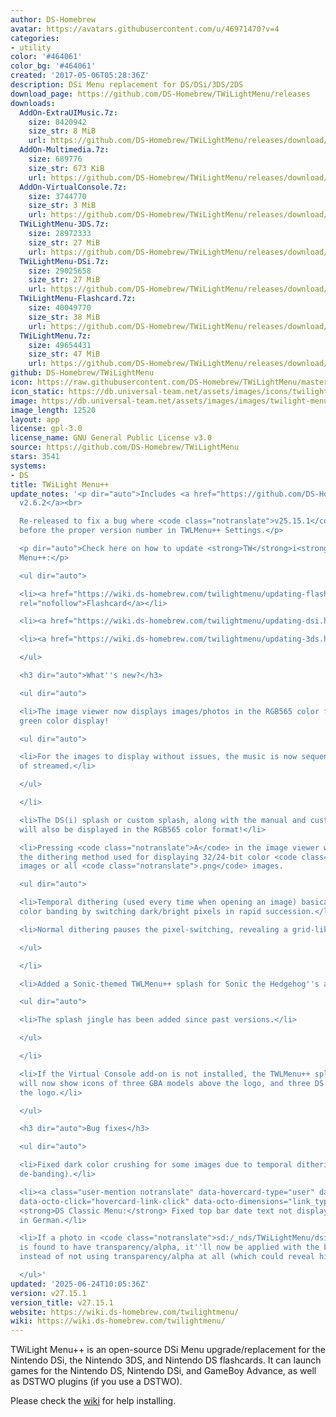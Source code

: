 ```yaml
---
author: DS-Homebrew
avatar: https://avatars.githubusercontent.com/u/46971470?v=4
categories:
- utility
color: '#464061'
color_bg: '#464061'
created: '2017-05-06T05:28:36Z'
description: DSi Menu replacement for DS/DSi/3DS/2DS
download_page: https://github.com/DS-Homebrew/TWiLightMenu/releases
downloads:
  AddOn-ExtraUIMusic.7z:
    size: 8420942
    size_str: 8 MiB
    url: https://github.com/DS-Homebrew/TWiLightMenu/releases/download/v27.15.1/AddOn-ExtraUIMusic.7z
  AddOn-Multimedia.7z:
    size: 689776
    size_str: 673 KiB
    url: https://github.com/DS-Homebrew/TWiLightMenu/releases/download/v27.15.1/AddOn-Multimedia.7z
  AddOn-VirtualConsole.7z:
    size: 3744770
    size_str: 3 MiB
    url: https://github.com/DS-Homebrew/TWiLightMenu/releases/download/v27.15.1/AddOn-VirtualConsole.7z
  TWiLightMenu-3DS.7z:
    size: 28972333
    size_str: 27 MiB
    url: https://github.com/DS-Homebrew/TWiLightMenu/releases/download/v27.15.1/TWiLightMenu-3DS.7z
  TWiLightMenu-DSi.7z:
    size: 29025658
    size_str: 27 MiB
    url: https://github.com/DS-Homebrew/TWiLightMenu/releases/download/v27.15.1/TWiLightMenu-DSi.7z
  TWiLightMenu-Flashcard.7z:
    size: 40049770
    size_str: 38 MiB
    url: https://github.com/DS-Homebrew/TWiLightMenu/releases/download/v27.15.1/TWiLightMenu-Flashcard.7z
  TWiLightMenu.7z:
    size: 49654431
    size_str: 47 MiB
    url: https://github.com/DS-Homebrew/TWiLightMenu/releases/download/v27.15.1/TWiLightMenu.7z
github: DS-Homebrew/TWiLightMenu
icon: https://raw.githubusercontent.com/DS-Homebrew/TWiLightMenu/master/booter/Twilight%2B%2B-animated%20icon-fix.gif
icon_static: https://db.universal-team.net/assets/images/icons/twilight-menu.png
image: https://db.universal-team.net/assets/images/images/twilight-menu.png
image_length: 12520
layout: app
license: gpl-3.0
license_name: GNU General Public License v3.0
source: https://github.com/DS-Homebrew/TWiLightMenu
stars: 3541
systems:
- DS
title: TWiLight Menu++
update_notes: '<p dir="auto">Includes <a href="https://github.com/DS-Homebrew/nds-bootstrap/releases/tag/v2.6.2">nds-bootstrap
  v2.6.2</a><br>

  Re-released to fix a bug where <code class="notranslate">v25.15.1</code> is displayed
  before the proper version number in TWLMenu++ Settings.</p>

  <p dir="auto">Check here on how to update <strong>TW</strong>i<strong>L</strong>ight
  Menu++:</p>

  <ul dir="auto">

  <li><a href="https://wiki.ds-homebrew.com/twilightmenu/updating-flashcard.html"
  rel="nofollow">Flashcard</a></li>

  <li><a href="https://wiki.ds-homebrew.com/twilightmenu/updating-dsi.html" rel="nofollow">DSi</a></li>

  <li><a href="https://wiki.ds-homebrew.com/twilightmenu/updating-3ds.html" rel="nofollow">3DS</a></li>

  </ul>

  <h3 dir="auto">What''s new?</h3>

  <ul dir="auto">

  <li>The image viewer now displays images/photos in the RGB565 color format for improved
  green color display!

  <ul dir="auto">

  <li>For the images to display without issues, the music is now sequenced instead
  of streamed.</li>

  </ul>

  </li>

  <li>The DS(i) splash or custom splash, along with the manual and custom banner icons,
  will also be displayed in the RGB565 color format!</li>

  <li>Pressing <code class="notranslate">A</code> in the image viewer will now switch
  the dithering method used for displaying 32/24-bit color <code class="notranslate">.bmp</code>
  images or all <code class="notranslate">.png</code> images.

  <ul dir="auto">

  <li>Temporal dithering (used every time when opening an image) basically works around
  color banding by switching dark/bright pixels in rapid succession.</li>

  <li>Normal dithering pauses the pixel-switching, revealing a grid-like pattern.</li>

  </ul>

  </li>

  <li>Added a Sonic-themed TWLMenu++ splash for Sonic the Hedgehog''s anniversary!

  <ul dir="auto">

  <li>The splash jingle has been added since past versions.</li>

  </ul>

  </li>

  <li>If the Virtual Console add-on is not installed, the TWLMenu++ splash screen
  will now show icons of three GBA models above the logo, and three DS models below
  the logo.</li>

  </ul>

  <h3 dir="auto">Bug fixes</h3>

  <ul dir="auto">

  <li>Fixed dark color crushing for some images due to temporal dithering (aka color
  de-banding).</li>

  <li><a class="user-mention notranslate" data-hovercard-type="user" data-hovercard-url="/users/mentusfentus/hovercard"
  data-octo-click="hovercard-link-click" data-octo-dimensions="link_type:self" href="https://github.com/mentusfentus">@mentusfentus</a>:
  <strong>DS Classic Menu:</strong> Fixed top bar date text not displaying correctly
  in German.</li>

  <li>If a photo in <code class="notranslate">sd:/_nds/TWiLightMenu/dsimenu/photos/</code>
  is found to have transparency/alpha, it''ll now be applied with the black color
  instead of not using transparency/alpha at all (which could reveal hidden graphics).</li>

  </ul>'
updated: '2025-06-24T10:05:36Z'
version: v27.15.1
version_title: v27.15.1
website: https://wiki.ds-homebrew.com/twilightmenu/
wiki: https://wiki.ds-homebrew.com/twilightmenu/
---
```

TWiLight Menu++ is an open-source DSi Menu upgrade/replacement for the Nintendo DSi, the Nintendo 3DS, and Nintendo DS flashcards. It can launch games for the Nintendo DS, Nintendo DSi, and GameBoy Advance, as well as DSTWO plugins (if you use a DSTWO).

Please check the [wiki](https://wiki.ds-homebrew.com/twilightmenu/) for help installing.